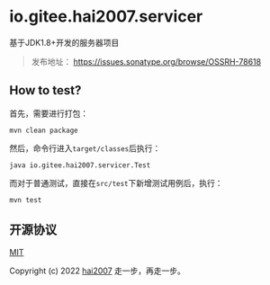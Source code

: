 # io.gitee.hai2007.servicer
基于JDK1.8+开发的服务器项目

> 发布地址： https://issues.sonatype.org/browse/OSSRH-78618

## How to test?

首先，需要进行打包：

```
mvn clean package
```

然后，命令行进入```target/classes```后执行：

```
java io.gitee.hai2007.servicer.Test
```

而对于普通测试，直接在```src/test```下新增测试用例后，执行：

```
mvn test
```

开源协议
---------------------------------------
[MIT](https://github.com/hai2007/io.gitee.hai2007.servicer/blob/master/LICENSE)

Copyright (c) 2022 [hai2007](https://hai2007.gitee.io/sweethome/) 走一步，再走一步。